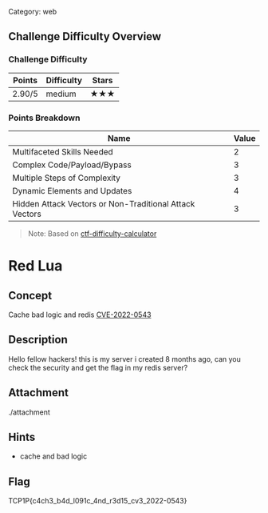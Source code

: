 Category: web

## Challenge Difficulty Overview
### Challenge Difficulty
| Points | Difficulty | Stars |
|--------|------------|-------|
| 2.90/5 | medium | ★★★ |

### Points Breakdown
| Name | Value |
|------|-------|
| Multifaceted Skills Needed | 2 |
| Complex Code/Payload/Bypass | 3 |
| Multiple Steps of Complexity | 3 |
| Dynamic Elements and Updates | 4 |
| Hidden Attack Vectors or Non-Traditional Attack Vectors | 3 |

> Note: Based on [ctf-difficulty-calculator](https://github.com/dimasma0305/ctf-challenge-difficulty-calculator)


# Red Lua
## Concept
Cache bad logic and redis [CVE-2022-0543](https://github.com/vulhub/vulhub/tree/master/redis/CVE-2022-0543)

## Description
Hello fellow hackers! this is my server i created 8 months ago, can you check the security and get the flag in my redis server?

## Attachment
./attachment

## Hints
- cache and bad logic

## Flag
TCP1P{c4ch3_b4d_l091c_4nd_r3d15_cv3_2022-0543}
